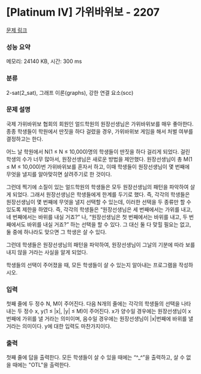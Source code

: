 # [Platinum IV] 가위바위보 - 2207 

[문제 링크](https://www.acmicpc.net/problem/2207) 

### 성능 요약

메모리: 24140 KB, 시간: 300 ms

### 분류

2-sat(2_sat), 그래프 이론(graphs), 강한 연결 요소(scc)

### 문제 설명

<p>국제 가위바위보 협회의 회원인 얼드학원의 원장선생님은 가위바위보를 매우 좋아한다. 종종 학생들이 학원에서 딴짓을 하다 걸렸을 경우, 가위바위보 게임을 해서 처벌 여부를 결정하고는 한다.</p>

<p>어느 날 학원에서 N(1 ≤ N ≤ 10,000)명의 학생들이 딴짓을 하다 걸리게 되었다. 걸린 학생의 수가 너무 많아서, 원장선생님은 새로운 방법을 제안했다. 원장선생님이 총 M(1 ≤ M ≤ 10,000)번 가위바위보를 혼자서 하고, 이때 학생들이 원장선생님이 몇 번째에 무엇을 낼지를 알아맞히면 살려주기로 한 것이다.</p>

<p>그런데 찍기에 소질이 있는 얼드학원의 학생들은 모두 원장선생님의 패턴을 파악하여 살게 되었다. 그래서 원장선생님은 학생들에게 한계를 두기로 했다. 즉, 각각의 학생들은 원장선생님이 몇 번째에 무엇을 낼지 선택할 수 있는데, 이러한 선택을 두 종류만 할 수 있도록 제한을 하였다. 즉, 각각의 학생들은 “원장선생님은 세 번째에서는 가위를 내고, 네 번째에서는 바위를 내실 거죠?” 나, “원장선생님은 첫 번째에서는 바위를 내고, 두 번째에서도 바위를 내실 거죠?” 하는 선택을 할 수 있다. 그 대신 둘 다 맞힐 필요는 없고, 둘 중에 하나라도 맞으면 그 학생은 살 수 있다.</p>

<p>그런데 학생들은 원장선생님의 패턴을 파악하여, 원장선생님이 그날의 기분에 따라 보를 내지 않을 거라는 사실을 알게 되었다.</p>

<p>학생들의 선택이 주어졌을 때, 모든 학생들이 살 수 있는지 알아내는 프로그램을 작성하시오.</p>

### 입력 

 <p>첫째 줄에 두 정수 N, M이 주어진다. 다음 N개의 줄에는 각각의 학생들의 선택을 나타내는 두 정수 x, y(1 ≤ |x|, |y| ≤ M)이 주어진다. x가 양수일 경우에는 원장선생님이 x번째에 가위를 낼 거라는 의미이며, 음수일 경우에는 원장선생님이 |x|번째에 바위를 낼 거라는 의미이다. y에 대한 입력도 마찬가지이다.</p>

### 출력 

 <p>첫째 줄에 답을 출력한다. 모든 학생들이 살 수 있을 때에는 “^_^”을 출력하고, 살 수 없을 때에는 "OTL"을 출력한다.</p>

